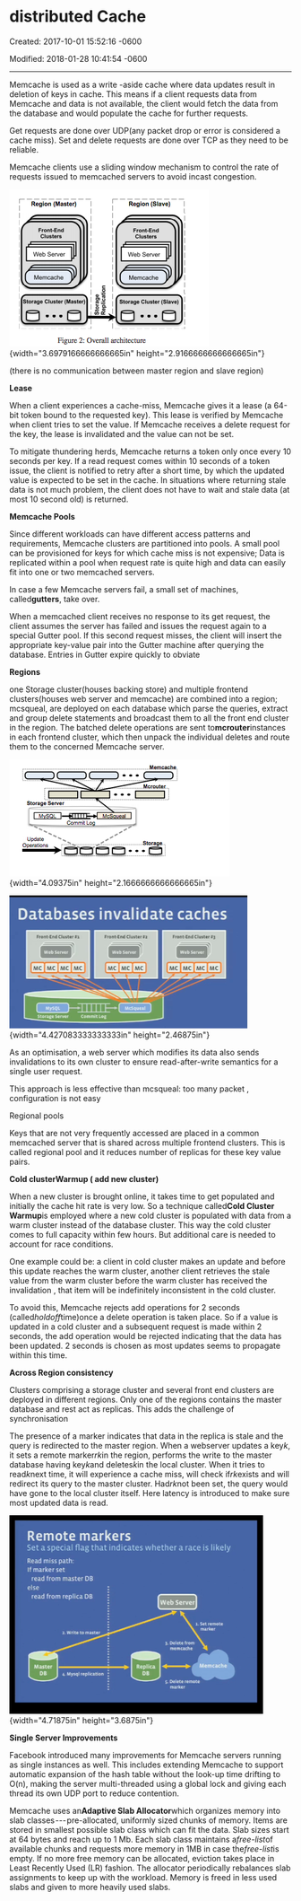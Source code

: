 # distributed Cache

Created: 2017-10-01 15:52:16 -0600

Modified: 2018-01-28 10:41:54 -0600

---

Memcache is used as a write -aside cache where data updates result in deletion of keys in cache. This means if a client requests data from Memcache and data is not available, the client would fetch the data from the database and would populate the cache for further requests.





Get requests are done over UDP(any packet drop or error is considered a cache miss). Set and delete requests are done over TCP as they need to be reliable.



Memcache clients use a sliding window mechanism to control the rate of requests issued to memcached servers to avoid incast congestion.



![Region (Master) Front•End Clusters Web Server M e m cache Storage Cluster (Master) Region (Slave) Fm nt•E nd C I usters Web Server Mencache Cluster Figure 2: Overall architecture ](../../media/Memeory-Facebook-Cache-distributed-Cache-image1.png){width="3.6979166666666665in" height="2.9166666666666665in"}



(there is no communication between master region and slave region)

**Lease**

When a client experiences a cache-miss, Memcache gives it a lease (a 64-bit token bound to the requested key). This lease is verified by Memcache when client tries to set the value. If Memcache receives a delete request for the key, the lease is invalidated and the value can not be set.



To mitigate thundering herds, Memcache returns a token only once every 10 seconds per key. If a read request comes within 10 seconds of a token issue, the client is notified to retry after a short time, by which the updated value is expected to be set in the cache. In situations where returning stale data is not much problem, the client does not have to wait and stale data (at most 10 second old) is returned.

**Memcache Pools**

Since different workloads can have different access patterns and requirements, Memcache clusters are partitioned into pools. A small pool can be provisioned for keys for which cache miss is not expensive; Data is replicated within a pool when request rate is quite high and data can easily fit into one or two memcached servers.



In case a few Memcache servers fail, a small set of machines, called**gutters**, take over.

When a memcached client receives no response to its get request, the client assumes the server has failed and issues the request again to a special Gutter pool. If this second request misses, the client will insert the appropriate key-value pair into the Gutter machine after querying the database. Entries in Gutter expire quickly to obviate



**Regions**



one Storage cluster(houses backing store) and multiple frontend clusters(houses web server and memcache) are combined into a region; mcsqueal, are deployed on each database which parse the queries, extract and group delete statements and broadcast them to all the front end cluster in the region. The batched delete operations are sent to**mcrouter**instances in each frontend cluster, which then unpack the individual deletes and route them to the concerned Memcache server.

![M crouter _ e Se Ne Commit ](../../media/Memeory-Facebook-Cache-distributed-Cache-image2.png){width="4.09375in" height="2.1666666666666665in"}



![Databases invalidate caches cluster n ](../../media/Memeory-Facebook-Cache-distributed-Cache-image3.png){width="4.427083333333333in" height="2.46875in"}





As an optimisation, a web server which modifies its data also sends invalidations to its own cluster to ensure read-after-write semantics for a single user request.

This approach is less effective than mcsqueal: too many packet , configuration is not easy



Regional pools

Keys that are not very frequently accessed are placed in a common memcached server that is shared across multiple frontend clusters. This is called regional pool and it reduces number of replicas for these key value pairs.

**Cold clusterWarmup ( add new cluster)**

When a new cluster is brought online, it takes time to get populated and initially the cache hit rate is very low. So a technique called**Cold Cluster Warmup**is employed where a new cold cluster is populated with data from a warm cluster instead of the database cluster. This way the cold cluster comes to full capacity within few hours. But additional care is needed to account for race conditions.

One example could be: a client in cold cluster makes an update and before this update reaches the warm cluster, another client retrieves the stale value from the warm cluster before the warm cluster has received the invalidation , that item will be indefinitely inconsistent in the cold cluster.



To avoid this, Memcache rejects add operations for 2 seconds (called*holdoff*time)once a delete operation is taken place. So if a value is updated in a cold cluster and a subsequent request is made within 2 seconds, the add operation would be rejected indicating that the data has been updated. 2 seconds is chosen as most updates seems to propagate within this time.

**Across Region consistency**

Clusters comprising a storage cluster and several front end clusters are deployed in different regions. Only one of the regions contains the master database and rest act as replicas. This adds the challenge of synchronisation

The presence of a marker indicates that data in the replica is stale and the query is redirected to the master region. When a webserver updates a key*k*, it sets a remote marker*rk*in the region, performs the write to the master database having key*k*and deletes*k*in the local cluster. When it tries to read*k*next time, it will experience a cache miss, will check if*rk*exists and will redirect its query to the master cluster. Had*rk*not been set, the query would have gone to the local cluster itself. Here latency is introduced to make sure most updated data is read.

![Remote markers Set a special flag that indicates whether a race is likely Read miss path: If marker set read from master DB else read from replica DB Web Set RepliQ ](../../media/Memeory-Facebook-Cache-distributed-Cache-image4.png){width="4.71875in" height="3.6875in"}





**Single Server Improvements**

Facebook introduced many improvements for Memcache servers running as single instances as well. This includes extending Memcache to support automatic expansion of the hash table without the look-up time drifting to O(n), making the server multi-threaded using a global lock and giving each thread its own UDP port to reduce contention.

Memcache uses an**Adaptive Slab Allocator**which organizes memory into slab classes --- pre-allocated, uniformly sized chunks of memory. Items are stored in smallest possible slab class which can fit the data. Slab sizes start at 64 bytes and reach up to 1 Mb. Each slab class maintains a*free-list*of available chunks and requests more memory in 1MB in case the*free-list*is empty. If no more free memory can be allocated, eviction takes place in Least Recently Used (LR) fashion. The allocator periodically rebalances slab assignments to keep up with the workload. Memory is freed in less used slabs and given to more heavily used slabs.




